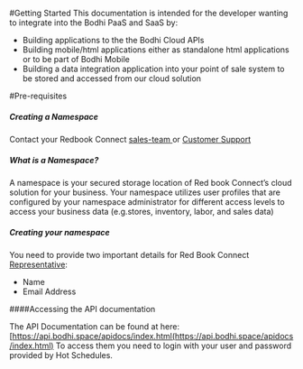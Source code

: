 #Getting Started
This documentation is intended for the developer wanting to integrate into the Bodhi PaaS and SaaS by:

* Building applications to the the Bodhi Cloud APIs
* Building mobile/html applications either as standalone html applications or to be part of Bodhi Mobile
* Building a data integration application into your point of sale system to be stored and accessed from our cloud solution

#Pre-requisites 

##### Creating a Namespace
Contact your Redbook Connect [sales-team ](mailto:ayal.keren@redbookconnect.com) or [Customer Support ](https://www.hotschedules.com/customer-care/) 


##### What is a Namespace? 
A namespace is your secured storage location of Red book Connect’s cloud solution for your business.
Your namespace utilizes user profiles that are configured by your namespace administrator for different access levels to access your business data (e.g.stores, inventory, labor, and sales data)

##### Creating your namespace 
You need to provide two important details for Red Book Connect [Representative](mailto:ayal.keren@redbookconnect.com):

* Name
* Email Address

####Accessing the API documentation

The API Documentation can be found at here: [https://api.bodhi.space/apidocs/index.html(https://api.bodhi.space/apidocs/index.html)
To access them you need to login with your user and password provided by Hot Schedules.
